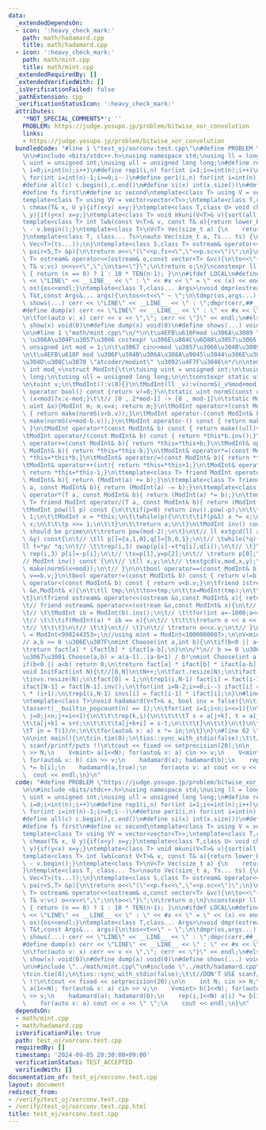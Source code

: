 ```yaml
---
data:
  _extendedDependsOn:
  - icon: ':heavy_check_mark:'
    path: math/hadamard.cpp
    title: math/hadamard.cpp
  - icon: ':heavy_check_mark:'
    path: math/mint.cpp
    title: math/mint.cpp
  _extendedRequiredBy: []
  _extendedVerifiedWith: []
  _isVerificationFailed: false
  _pathExtension: cpp
  _verificationStatusIcon: ':heavy_check_mark:'
  attributes:
    '*NOT_SPECIAL_COMMENTS*': ''
    PROBLEM: https://judge.yosupo.jp/problem/bitwise_xor_convolution
    links:
    - https://judge.yosupo.jp/problem/bitwise_xor_convolution
  bundledCode: "#line 1 \"test_oj/xorconv.test.cpp\"\n#define PROBLEM \"https://judge.yosupo.jp/problem/bitwise_xor_convolution\"\
    \n\n#include <bits/stdc++.h>\nusing namespace std;\nusing ll = long long;\nusing\
    \ uint = unsigned int;\nusing ull = unsigned long long;\n#define rep(i,n) for(int\
    \ i=0;i<int(n);i++)\n#define rep1(i,n) for(int i=1;i<=int(n);i++)\n#define per(i,n)\
    \ for(int i=int(n)-1;i>=0;i--)\n#define per1(i,n) for(int i=int(n);i>0;i--)\n\
    #define all(c) c.begin(),c.end()\n#define si(x) int(x.size())\n#define pb emplace_back\n\
    #define fs first\n#define sc second\ntemplate<class T> using V = vector<T>;\n\
    template<class T> using VV = vector<vector<T>>;\ntemplate<class T,class U> void\
    \ chmax(T& x, U y){if(x<y) x=y;}\ntemplate<class T,class U> void chmin(T& x, U\
    \ y){if(y<x) x=y;}\ntemplate<class T> void mkuni(V<T>& v){sort(all(v));v.erase(unique(all(v)),v.end());}\n\
    template<class T> int lwb(const V<T>& v, const T& a){return lower_bound(all(v),a)\
    \ - v.begin();}\ntemplate<class T>\nV<T> Vec(size_t a) {\n    return V<T>(a);\n\
    }\ntemplate<class T, class... Ts>\nauto Vec(size_t a, Ts... ts) {\n  return V<decltype(Vec<T>(ts...))>(a,\
    \ Vec<T>(ts...));\n}\ntemplate<class S,class T> ostream& operator<<(ostream& o,const\
    \ pair<S,T> &p){\n\treturn o<<\"(\"<<p.fs<<\",\"<<p.sc<<\")\";\n}\ntemplate<class\
    \ T> ostream& operator<<(ostream& o,const vector<T> &vc){\n\to<<\"{\";\n\tfor(const\
    \ T& v:vc) o<<v<<\",\";\n\to<<\"}\";\n\treturn o;\n}\nconstexpr ll TEN(int n)\
    \ { return (n == 0) ? 1 : 10 * TEN(n-1); }\n\n#ifdef LOCAL\n#define show(x) cerr\
    \ << \"LINE\" << __LINE__ << \" : \" << #x << \" = \" << (x) << endl\nvoid dmpr(ostream&\
    \ os){os<<endl;}\ntemplate<class T,class... Args>\nvoid dmpr(ostream&os,const\
    \ T&t,const Args&... args){\n\tos<<t<<\" ~ \";\n\tdmpr(os,args...);\n}\n#define\
    \ shows(...) cerr << \"LINE\" << __LINE__ << \" : \";dmpr(cerr,##__VA_ARGS__)\n\
    #define dump(x) cerr << \"LINE\" << __LINE__ << \" : \" << #x << \" = {\";  \\\
    \n\tfor(auto v: x) cerr << v << \",\"; cerr << \"}\" << endl;\n#else\n#define\
    \ show(x) void(0)\n#define dump(x) void(0)\n#define shows(...) void(0)\n#endif\n\
    \n\n#line 1 \"math/mint.cpp\"\n/*\n\t\u4EFB\u610Fmod \u306A\u3089 \n\ttemplate\
    \ \u306A\u304F\u3057\u3066 costexpr \u306E\u884C\u6D88\u3057\u3066 global \u306B\
    \ unsigned int mod = 1;\n\t\u3067 cin>>mod \u3057\u3066\u304B\u3089\u4F7F\u3046\
    \n\t\u4EFB\u610F mod \u306F\u304B\u306A\u308A\u9045\u3044\u306E\u3067\u3001\u3067\
    \u304D\u308C\u3070 \"atcoder/modint\" \u3092\u4F7F\u3046\n*/\n\ntemplate<unsigned\
    \ int mod_>\nstruct ModInt{\t\n\tusing uint = unsigned int;\n\tusing ll = long\
    \ long;\n\tusing ull = unsigned long long;\n\n\tconstexpr static uint mod = mod_;\n\
    \n\tuint v;\n\tModInt():v(0){}\n\tModInt(ll _v):v(normS(_v%mod+mod)){}\n\texplicit\
    \ operator bool() const {return v!=0;}\n\tstatic uint normS(const uint &x){return\
    \ (x<mod)?x:x-mod;}\t\t// [0 , 2*mod-1] -> [0 , mod-1]\n\tstatic ModInt make(const\
    \ uint &x){ModInt m; m.v=x; return m;}\n\tModInt operator+(const ModInt& b) const\
    \ { return make(normS(v+b.v));}\n\tModInt operator-(const ModInt& b) const { return\
    \ make(normS(v+mod-b.v));}\n\tModInt operator-() const { return make(normS(mod-v));\
    \ }\n\tModInt operator*(const ModInt& b) const { return make((ull)v*b.v%mod);}\n\
    \tModInt operator/(const ModInt& b) const { return *this*b.inv();}\n\tModInt&\
    \ operator+=(const ModInt& b){ return *this=*this+b;}\n\tModInt& operator-=(const\
    \ ModInt& b){ return *this=*this-b;}\n\tModInt& operator*=(const ModInt& b){ return\
    \ *this=*this*b;}\n\tModInt& operator/=(const ModInt& b){ return *this=*this/b;}\n\
    \tModInt& operator++(int){ return *this=*this+1;}\n\tModInt& operator--(int){\
    \ return *this=*this-1;}\n\ttemplate<class T> friend ModInt operator+(T a, const\
    \ ModInt& b){ return (ModInt(a) += b);}\n\ttemplate<class T> friend ModInt operator-(T\
    \ a, const ModInt& b){ return (ModInt(a) -= b);}\n\ttemplate<class T> friend ModInt\
    \ operator*(T a, const ModInt& b){ return (ModInt(a) *= b);}\n\ttemplate<class\
    \ T> friend ModInt operator/(T a, const ModInt& b){ return (ModInt(a) /= b);}\n\
    \tModInt pow(ll p) const {\n\t\tif(p<0) return inv().pow(-p);\n\t\tModInt a =\
    \ 1;\n\t\tModInt x = *this;\n\t\twhile(p){\n\t\t\tif(p&1) a *= x;\n\t\t\tx *=\
    \ x;\n\t\t\tp >>= 1;\n\t\t}\n\t\treturn a;\n\t}\n\tModInt inv() const {\t\t//\
    \ should be prime\n\t\treturn pow(mod-2);\n\t}\n\t// ll extgcd(ll a,ll b,ll &x,ll\
    \ &y) const{\n\t// \tll p[]={a,1,0},q[]={b,0,1};\n\t// \twhile(*q){\n\t// \t\t\
    ll t=*p/ *q;\n\t// \t\trep(i,3) swap(p[i]-=t*q[i],q[i]);\n\t// \t}\n\t// \tif(p[0]<0)\
    \ rep(i,3) p[i]=-p[i];\n\t// \tx=p[1],y=p[2];\n\t// \treturn p[0];\n\t// }\n\t\
    // ModInt inv() const {\n\t// \tll x,y;\n\t// \textgcd(v,mod,x,y);\n\t// \treturn\
    \ make(normS(x+mod));\n\t// }\n\n\tbool operator==(const ModInt& b) const { return\
    \ v==b.v;}\n\tbool operator!=(const ModInt& b) const { return v!=b.v;}\n\tbool\
    \ operator<(const ModInt& b) const { return v<b.v;}\n\tfriend istream& operator>>(istream\
    \ &o,ModInt& x){\n\t\tll tmp;\n\t\to>>tmp;\n\t\tx=ModInt(tmp);\n\t\treturn o;\n\
    \t}\n\tfriend ostream& operator<<(ostream &o,const ModInt& x){ return o<<x.v;}\n\
    \t// friend ostream& operator<<(ostream &o,const ModInt& x){\n\t// \tfor(int b=1;b<=1000;b++){\n\
    \t// \t\tModInt ib = ModInt(b).inv();\n\t// \t\tfor(int a=-1000;a<=1000;a++){\n\
    \t// \t\t\tif(ModInt(a) * ib == x){\n\t// \t\t\t\treturn o << a << \"/\" << b;\n\
    \t// \t\t\t}\n\t// \t\t}\n\t// \t}\n\t// \treturn o<<x.v;\n\t// }\n};\nusing mint\
    \ = ModInt<998244353>;\n//using mint = ModInt<1000000007>;\n\nV<mint> fact,ifact,invs;\n\
    // a,b >= 0 \u306E\u307F\nmint Choose(int a,int b){\n\tif(b<0 || a<b) return 0;\n\
    \treturn fact[a] * ifact[b] * ifact[a-b];\n}\n\n/*\n// b >= 0 \u306E\u7BC4\u56F2\
    \u3067\u3001 Choose(a,b) = a(a-1)..(a-b+1) / b!\nmint Choose(int a,int b){\n\t\
    if(b<0 || a<b) return 0;\n\treturn fact[a] * ifact[b] * ifact[a-b];\n}\n*/\n\n\
    void InitFact(int N){\t//[0,N]\n\tN++;\n\tfact.resize(N);\n\tifact.resize(N);\n\
    \tinvs.resize(N);\n\tfact[0] = 1;\n\trep1(i,N-1) fact[i] = fact[i-1] * i;\n\t\
    ifact[N-1] = fact[N-1].inv();\n\tfor(int i=N-2;i>=0;i--) ifact[i] = ifact[i+1]\
    \ * (i+1);\n\trep1(i,N-1) invs[i] = fact[i-1] * ifact[i];\n}\n#line 1 \"math/hadamard.cpp\"\
    \ntemplate<class T>\nvoid hadamard(V<T>& a, bool inv = false){\n\tint n = si(a);\n\
    \tassert(__builtin_popcount(n) == 1);\n\tfor(int i=1;i<n;i<<=1){\n\t\tfor(int\
    \ j=0;j<n;j+=i<<1){\n\t\t\trep(k,i){\n\t\t\t\tT s = a[j+k], t = a[j+k+i];\n\t\t\
    \t\ta[j+k] = s+t;\n\t\t\t\ta[j+k+i] = s-t;\n\t\t\t}\n\t\t}\n\t}\n\tif(inv){\n\t\
    \tT in = T(1)/n;\n\t\tfor(auto& x: a) x *= in;\n\t}\n}\n#line 62 \"test_oj/xorconv.test.cpp\"\
    \n\nint main(){\n\tcin.tie(0);\n\tios::sync_with_stdio(false);\t\t//DON'T USE\
    \ scanf/printf/puts !!\n\tcout << fixed << setprecision(20);\n\n    int N; cin\
    \ >> N;\n    V<mint> a(1<<N); for(auto& v: a) cin >> v;\n    V<mint> b(1<<N);\
    \ for(auto& v: b) cin >> v;\n    hadamard(a); hadamard(b);\n    rep(i,1<<N) a[i]\
    \ *= b[i];\n    hadamard(a,true);\n    for(auto v: a) cout << v << \" \";\n  \
    \  cout << endl;\n}\n"
  code: "#define PROBLEM \"https://judge.yosupo.jp/problem/bitwise_xor_convolution\"\
    \n\n#include <bits/stdc++.h>\nusing namespace std;\nusing ll = long long;\nusing\
    \ uint = unsigned int;\nusing ull = unsigned long long;\n#define rep(i,n) for(int\
    \ i=0;i<int(n);i++)\n#define rep1(i,n) for(int i=1;i<=int(n);i++)\n#define per(i,n)\
    \ for(int i=int(n)-1;i>=0;i--)\n#define per1(i,n) for(int i=int(n);i>0;i--)\n\
    #define all(c) c.begin(),c.end()\n#define si(x) int(x.size())\n#define pb emplace_back\n\
    #define fs first\n#define sc second\ntemplate<class T> using V = vector<T>;\n\
    template<class T> using VV = vector<vector<T>>;\ntemplate<class T,class U> void\
    \ chmax(T& x, U y){if(x<y) x=y;}\ntemplate<class T,class U> void chmin(T& x, U\
    \ y){if(y<x) x=y;}\ntemplate<class T> void mkuni(V<T>& v){sort(all(v));v.erase(unique(all(v)),v.end());}\n\
    template<class T> int lwb(const V<T>& v, const T& a){return lower_bound(all(v),a)\
    \ - v.begin();}\ntemplate<class T>\nV<T> Vec(size_t a) {\n    return V<T>(a);\n\
    }\ntemplate<class T, class... Ts>\nauto Vec(size_t a, Ts... ts) {\n  return V<decltype(Vec<T>(ts...))>(a,\
    \ Vec<T>(ts...));\n}\ntemplate<class S,class T> ostream& operator<<(ostream& o,const\
    \ pair<S,T> &p){\n\treturn o<<\"(\"<<p.fs<<\",\"<<p.sc<<\")\";\n}\ntemplate<class\
    \ T> ostream& operator<<(ostream& o,const vector<T> &vc){\n\to<<\"{\";\n\tfor(const\
    \ T& v:vc) o<<v<<\",\";\n\to<<\"}\";\n\treturn o;\n}\nconstexpr ll TEN(int n)\
    \ { return (n == 0) ? 1 : 10 * TEN(n-1); }\n\n#ifdef LOCAL\n#define show(x) cerr\
    \ << \"LINE\" << __LINE__ << \" : \" << #x << \" = \" << (x) << endl\nvoid dmpr(ostream&\
    \ os){os<<endl;}\ntemplate<class T,class... Args>\nvoid dmpr(ostream&os,const\
    \ T&t,const Args&... args){\n\tos<<t<<\" ~ \";\n\tdmpr(os,args...);\n}\n#define\
    \ shows(...) cerr << \"LINE\" << __LINE__ << \" : \";dmpr(cerr,##__VA_ARGS__)\n\
    #define dump(x) cerr << \"LINE\" << __LINE__ << \" : \" << #x << \" = {\";  \\\
    \n\tfor(auto v: x) cerr << v << \",\"; cerr << \"}\" << endl;\n#else\n#define\
    \ show(x) void(0)\n#define dump(x) void(0)\n#define shows(...) void(0)\n#endif\n\
    \n\n#include \"../math/mint.cpp\"\n#include \"../math/hadamard.cpp\"\n\nint main(){\n\
    \tcin.tie(0);\n\tios::sync_with_stdio(false);\t\t//DON'T USE scanf/printf/puts\
    \ !!\n\tcout << fixed << setprecision(20);\n\n    int N; cin >> N;\n    V<mint>\
    \ a(1<<N); for(auto& v: a) cin >> v;\n    V<mint> b(1<<N); for(auto& v: b) cin\
    \ >> v;\n    hadamard(a); hadamard(b);\n    rep(i,1<<N) a[i] *= b[i];\n    hadamard(a,true);\n\
    \    for(auto v: a) cout << v << \" \";\n    cout << endl;\n}\n"
  dependsOn:
  - math/mint.cpp
  - math/hadamard.cpp
  isVerificationFile: true
  path: test_oj/xorconv.test.cpp
  requiredBy: []
  timestamp: '2024-09-05 20:30:00+09:00'
  verificationStatus: TEST_ACCEPTED
  verifiedWith: []
documentation_of: test_oj/xorconv.test.cpp
layout: document
redirect_from:
- /verify/test_oj/xorconv.test.cpp
- /verify/test_oj/xorconv.test.cpp.html
title: test_oj/xorconv.test.cpp
---
```

